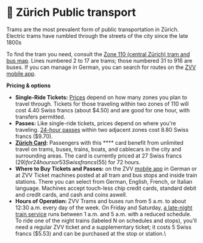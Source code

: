 # 🚋 Zürich Public transport

Trams are the most prevalent form of public transportation in Zürich. Electric trams have rumbled through the streets of the city since the late 1800s

To find the tram you need, consult the [Zone 110 (central Zürich) tram and bus map](https://www.zvv.ch/zvv-assets/fahrplan/pdf/stadt\_zuerich.pdf). Lines numbered 2 to 17 are trams; those numbered 31 to 916 are buses. If you can manage in German, you can search for routes on the [ZVV mobile app](https://www.zvv.ch/zvv/de/service/apps/ticket-app.html).

**Pricing & options**

* **Single-Ride Tickets:** [Prices](https://www.zvv.ch/zvv/en/travelcards-and-tickets/tickets/single-ticket.html) depend on how many zones you plan to travel through. Tickets for those traveling within two zones of 110 will cost 4.40 Swiss francs (about $4.50) and are good for one hour, with transfers permitted.
* **Passes:** Like single-ride tickets, prices depend on where you're traveling. [24-hour passes](https://www.zvv.ch/zvv/en/travelcards-and-tickets/tickets/daypass.html) within two adjacent zones cost 8.80 Swiss francs ($9.70).&#x20;
* [**Zürich Card**](https://www.zuerich.com/en/visit/your-city-travel-pass)**:** Passengers with this **** card benefit from unlimited travel on trams, buses, trains, boats, and cablecars in the city and surrounding areas. The card is currently priced at 27 Swiss francs ($29) for 24 hours or 53 Swiss francs ($55) for 72 hours.
* **Where to Buy Tickets and Passes:** on the ZVV [mobile app](https://www.zvv.ch/zvv/de/service/apps/ticket-app.html) in German or at ZVV Ticket machines posted at all tram and bus stops and inside train stations. There you can select from German, English, French, or Italian language. Machines accept touch-less chip credit cards, standard debit and credit cards, and cash and coins aswell.
* **Hours of Operation:** ZVV Trams and buses run from 5 a.m. to about 12:30 a.m. every day of the week. On Friday and Saturday, [a late-night train service](https://www.zvv.ch/zvv/en/travelcards-and-tickets/fares/nighttime-network/nacht-fahrplan-und-liniennetz.html) runs between 1 a.m. and 5 a.m. with a reduced schedule. To ride one of the night trains (labeled N on schedules and stops), you'll need a regular ZVV ticket and a supplementary ticket; it costs 5 Swiss francs ($5.53) and can be purchased at the stop or station.\
